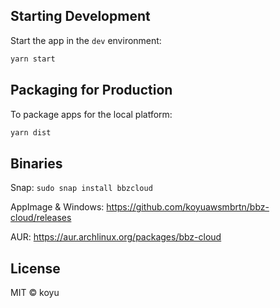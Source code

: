 ## Starting Development

Start the app in the `dev` environment:

```bash
yarn start
```

## Packaging for Production

To package apps for the local platform:

```bash
yarn dist
```

## Binaries

Snap: `sudo snap install bbzcloud`

AppImage & Windows: https://github.com/koyuawsmbrtn/bbz-cloud/releases

AUR: https://aur.archlinux.org/packages/bbz-cloud

## License

MIT © koyu

